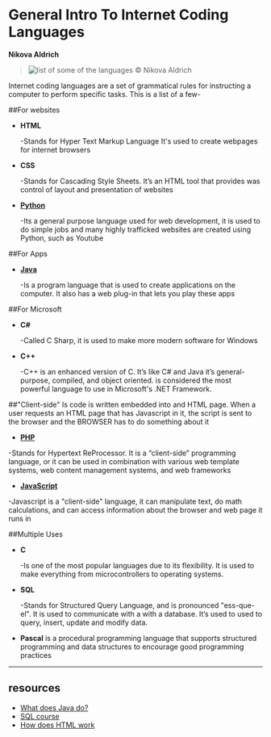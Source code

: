# General Intro To Internet Coding Languages

**Nikova Aldrich**

> ![list of some of the languages](languages.jpg)
> &copy; Nikova Aldrich

Internet coding languages are a set of grammatical rules for instructing a computer to perform specific tasks. This is a list of a few-

##For websites

>
- **HTML**

  -Stands for Hyper Text Markup Language
It's used to create webpages for internet browsers
- **CSS**

  -Stands for Cascading Style Sheets. It’s an HTML tool that provides was control of layout and presentation of websites
- [**Python**](https://www.python.org/)

  -Its a general purpose language used for web development, it is used to do simple jobs and many highly trafficked websites are created using Python, such as Youtube

##For Apps

>
- [**Java**](https://www.java.com/en/)

  -Is a program language that is used to create applications on the computer. It also has a web plug-in that lets you play these apps

##For Microsoft

>
- **C#**

  -Called C Sharp, it is used to make more modern software for Windows
- **C++**

  -C++ is an enhanced version of C. It’s like C# and Java it’s general-purpose, compiled, and object oriented. is considered the most powerful language to use in Microsoft's .NET Framework.

##"Client-side"
Is code is written embedded into and HTML page. When a user requests an HTML page that has Javascript in it, the script is sent to the browser and the BROWSER has to do something about it

>
- [**PHP**](http://www.php.net/)

-Stands for Hypertext ReProcessor. It is a “client-side” programming language, or it can be used in combination with various web template systems, web content management systems, and web frameworks

- [**JavaScript**](https://www.javascript.com/)

-Javascript is a "client-side" language, it can manipulate text, do math calculations, and can access information about the browser and web page it runs in

  ##Multiple Uses

  >
- **C**

  -Is one of the most popular languages due to its flexibility. It is used to make everything from microcontrollers to operating systems.

- **SQL**

  -Stands for Structured Query Language, and is pronounced "ess-que-el". It is used to communicate with a with a database. It’s used to used to query, insert, update and modify data.

- **Pascal**
is a procedural programming language that supports structured programming and data structures to encourage good programming practices






---

## resources

>
- [What does Java do?](https://www.techwalla.com/articles/what-does-javascript-do)
- [SQL course](http://www.sqlcourse.com/welcomead?_qstu=%2Fintro.html)
- [How does HTML work](http://www.tech-faq.com/how-does-html-work.html)

